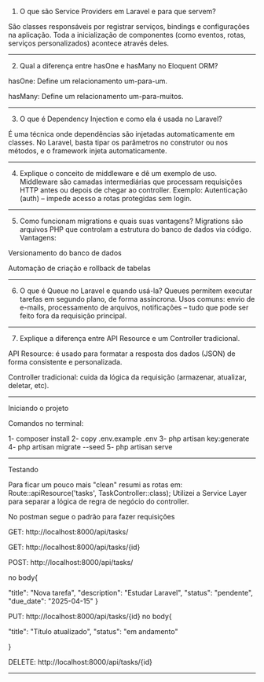 1. O que são Service Providers em Laravel e para que servem?

São classes responsáveis por registrar serviços, bindings e configurações na aplicação. Toda a inicialização de componentes (como eventos, rotas, serviços personalizados) acontece através deles.

******

2. Qual a diferença entre hasOne e hasMany no Eloquent ORM?

hasOne: Define um relacionamento um-para-um.

hasMany: Define um relacionamento um-para-muitos.

******

3. O que é Dependency Injection e como ela é usada no Laravel?

É uma técnica onde dependências são injetadas automaticamente em classes.
No Laravel, basta tipar os parâmetros no construtor ou nos métodos, e o framework injeta automaticamente.

******

4. Explique o conceito de middleware e dê um exemplo de uso.
Middleware são camadas intermediárias que processam requisições HTTP antes ou depois de chegar ao controller.
Exemplo: Autenticação (auth) – impede acesso a rotas protegidas sem login.

******

5. Como funcionam migrations e quais suas vantagens?
Migrations são arquivos PHP que controlam a estrutura do banco de dados via código.
Vantagens:

Versionamento do banco de dados

Automação de criação e rollback de tabelas

******

6. O que é Queue no Laravel e quando usá-la?
Queues permitem executar tarefas em segundo plano, de forma assíncrona.
Usos comuns: envio de e-mails, processamento de arquivos, notificações – tudo que pode ser feito fora da requisição principal.

******

7. Explique a diferença entre API Resource e um Controller tradicional.

API Resource: é usado para formatar a resposta dos dados (JSON) de forma consistente e personalizada.

Controller tradicional: cuida da lógica da requisição (armazenar, atualizar, deletar, etc).


*********************************************************************************************************************

Iniciando o projeto

Comandos no terminal:

1- composer install
2- copy .env.example .env
3- php artisan key:generate
4- php artisan migrate --seed
5- php artisan serve

*********************************************************************************************************************

Testando

Para ficar um pouco mais "clean" resumi as rotas em:
    Route::apiResource('tasks', TaskController::class);
Utilizei a Service Layer para separar a lógica de regra de negócio do controller.

No postman segue o padrão para fazer requisições

GET: http://localhost:8000/api/tasks/

GET: http://localhost:8000/api/tasks/{id}

POST: http://localhost:8000/api/tasks/ 

no body{
    
  "title": "Nova tarefa",
  "description": "Estudar Laravel",
  "status": "pendente",
  "due_date": "2025-04-15"
}

PUT: http://localhost:8000/api/tasks/{id}
no body{
    
  "title": "Título atualizado",
  "status": "em andamento"

}

DELETE: http://localhost:8000/api/tasks/{id}

*********************************************************************************************************************


